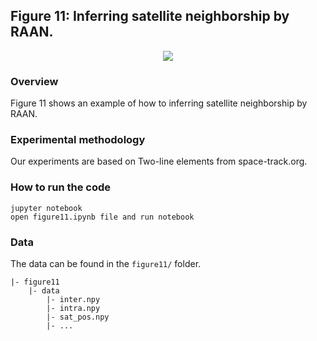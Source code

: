 ## Figure 11: Inferring satellite neighborship by RAAN.

<div align=center><img src="./figure11.png" width=""></div>

### Overview
Figure 11 shows an example of how to inferring satellite neighborship by RAAN.


### Experimental methodology
Our experiments are based on Two-line elements from space-track.org.


### How to run the code
```
jupyter notebook
open figure11.ipynb file and run notebook
```

### Data
The data can be found in the `figure11/` folder.

	|- figure11
		|- data
			|- inter.npy
			|- intra.npy
			|- sat_pos.npy
			|- ...